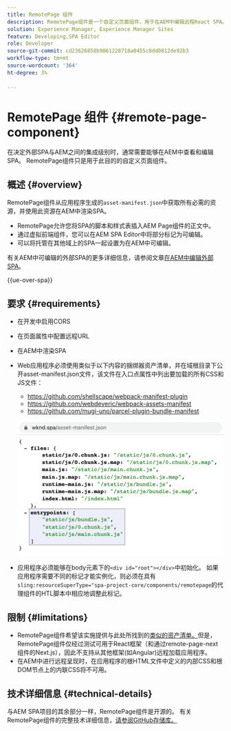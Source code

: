 ```yaml
---
title: RemotePage 组件
description: RemotePage组件是一个自定义页面组件，用于在AEM中编辑远程React SPA。
solution: Experience Manager, Experience Manager Sites
feature: Developing,SPA Editor
role: Developer
source-git-commit: cd23626858b9061228718a0455c8dd0812de92b3
workflow-type: tm+mt
source-wordcount: '364'
ht-degree: 3%

---
```


# RemotePage 组件 {#remote-page-component}

在决定外部SPA与AEM之间的集成级别时，通常需要能够在AEM中查看和编辑SPA。 RemotePage组件只是用于此目的的自定义页面组件。

## 概述 {#overview}

RemotePage组件从应用程序生成的`asset-manifest.json`中获取所有必需的资源，并使用此资源在AEM中渲染SPA。

* RemotePage允许您将SPA的脚本和样式表插入AEM Page组件的正文中。
* 通过虚拟前端组件，您可以在AEM SPA Editor中将部分标记为可编辑。
* 可以将托管在其他域上的SPA一起设置为在AEM中可编辑。

有关AEM中可编辑的外部SPA的更多详细信息，请参阅文章[在AEM中编辑外部SPA](spa-edit-external.md)。

{{ue-over-spa}}

## 要求 {#requirements}

* 在开发中启用CORS
* 在页面属性中配置远程URL
* 在AEM中渲染SPA
* Web应用程序必须使用类似于以下内容的捆绑器资产清单，并在域根目录下公开asset-manifest.json文件，该文件在入口点属性中列出要加载的所有CSS和JS文件：
   * https://github.com/shellscape/webpack-manifest-plugin
   * https://github.com/webdeveric/webpack-assets-manifest
   * https://github.com/mugi-uno/parcel-plugin-bundle-manifest

  ![入口点](assets/asset-manifest-entrypoints.png)

* 应用程序必须能够在body元素下的`<div id="root"></div>`中初始化。 如果应用程序需要不同的标记才能实例化，则必须在具有`sling:resourceSuperType="spa-project-core/components/remotepage`的代理组件的HTL脚本中相应地调整此标记。

## 限制 {#limitations}

* RemotePage组件希望该实施提供与此处所找到的[类似的资产清单。](https://github.com/shellscape/webpack-manifest-plugin)但是，RemotePage组件仅经过测试可用于React框架（和通过remote-page-next组件的Next.js），因此不支持从其他框架(如Angular)远程加载应用程序。
* 在AEM中进行远程呈现时，在应用程序的根HTML文件中定义的内部CSS和根DOM节点上的内联CSS将不可用。

## 技术详细信息 {#technical-details}

与AEM SPA项目的其余部分一样，RemotePage组件是开源的。 有关RemotePage组件的完整技术详细信息，[请参阅GitHub存储库。](https://github.com/adobe/aem-spa-project-core/tree/master/ui.apps/src/main/content/jcr_root/apps/spa-project-core/components/remotepage)
